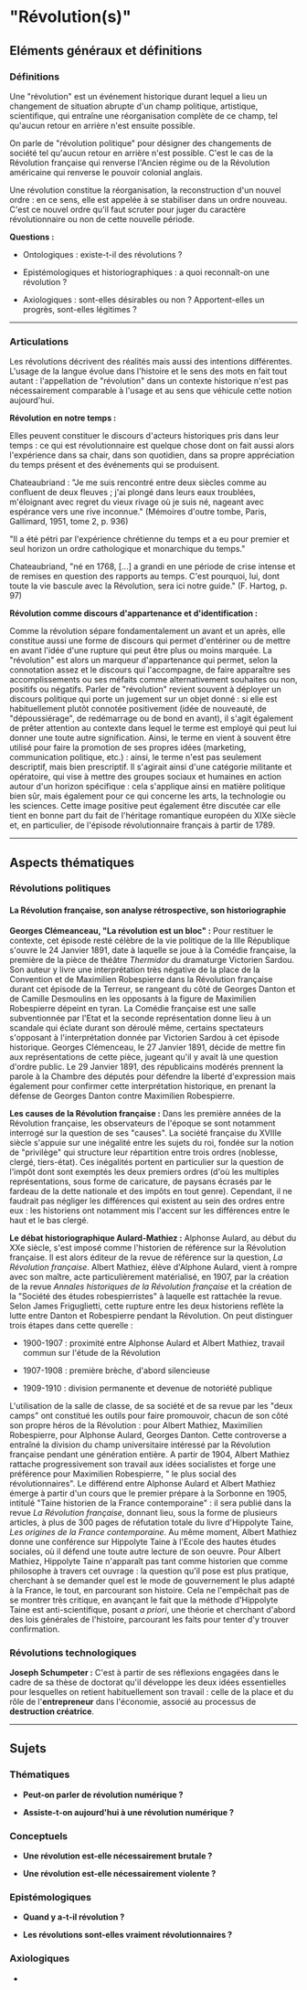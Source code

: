 # "Révolution(s)"

## Eléments généraux et définitions

### Définitions

Une "révolution" est un événement historique durant lequel a lieu un changement de situation abrupte d'un champ politique, artistique, scientifique, qui entraîne une réorganisation complète de ce champ, tel qu'aucun retour en arrière n'est ensuite possible.

On parle de "révolution politique" pour désigner des changements de société tel qu'aucun retour en arrière n'est possible. C'est le cas de la Révolution française qui renverse l'Ancien régime ou de la Révolution américaine qui renverse le pouvoir colonial anglais.

Une révolution constitue la réorganisation, la reconstruction d'un nouvel ordre : en ce sens, elle est appelée à se stabiliser dans un ordre nouveau. C'est ce nouvel ordre qu'il faut scruter pour juger du caractère révolutionnaire ou non de cette nouvelle période.

**Questions :**

* Ontologiques : existe-t-il des révolutions ?

* Epistémologiques et historiographiques : a quoi reconnaît-on une révolution ?

* Axiologiques : sont-elles désirables ou non ? Apportent-elles un progrès, sont-elles légitimes ?

---

### Articulations

Les révolutions décrivent des réalités mais aussi des intentions différentes. L'usage de la langue évolue dans l'histoire et le sens des mots en fait tout autant : l'appellation de "révolution" dans un contexte historique n'est pas nécessairement comparable à l'usage et au sens que véhicule cette notion aujourd'hui.

**Révolution en notre temps :**

Elles peuvent constituer le discours d'acteurs historiques pris dans leur temps : ce qui est révolutionnaire est quelque chose dont on fait aussi alors l'expérience dans sa chair, dans son quotidien, dans sa propre appréciation du temps présent et des événements qui se produisent.

Chateaubriand : "Je me suis rencontré entre deux siècles comme au confluent de deux fleuves ; j'ai plongé dans leurs eaux troublées, m'éloignant avec regret du vieux rivage où je suis né, nageant avec espérance vers une rive inconnue." (Mémoires d'outre tombe, Paris, Gallimard, 1951, tome 2, p. 936)

"Il a été pétri par l'expérience chrétienne du temps et a eu pour premier et seul horizon un ordre cathologique et monarchique du temps."

Chateaubriand, "né en 1768, [...] a grandi en une période de crise intense et de remises en question des rapports au temps. C'est pourquoi, lui, dont toute la vie bascule avec la Révolution, sera ici notre guide." (F. Hartog, p. 97)

**Révolution comme discours d'appartenance et d'identification :**

Comme la révolution sépare fondamentalement un avant et un après, elle constitue aussi une forme de discours qui permet d'entériner ou de mettre en avant l'idée d'une rupture qui peut être plus ou moins marquée. La "révolution" est alors un marqueur d'appartenance qui permet, selon la connotation assez et le discours qui l'accompagne, de faire apparaître ses accomplissements ou ses méfaits comme alternativement souhaites ou non, positifs ou négatifs. Parler de "révolution" revient souvent à déployer un discours politique qui porte un jugement sur un objet donné : si elle est habituellement plutôt connotée positivement (idée de nouveauté, de "dépoussiérage", de redémarrage ou de bond en avant), il s'agit également de prêter attention au contexte dans lequel le terme est employé qui peut lui donner une toute autre signification. Ainsi, le terme en vient à souvent être utilisé pour faire la promotion de ses propres idées (marketing, communication politique, etc.) : ainsi, le terme n'est pas seulement descriptif, mais bien prescriptif. Il s'agirait ainsi d'une catégorie militante et opératoire, qui vise à mettre des groupes sociaux et humaines en action autour d'un horizon spécifique : cela s'applique ainsi en matière politique bien sûr, mais également pour ce qui concerne les arts, la technologie ou les sciences. Cette image positive peut également être discutée car elle tient en bonne part du fait de l'héritage romantique européen du XIXe siècle et, en particulier, de l'épisode révolutionnaire français à partir de 1789.

---

## Aspects thématiques

### Révolutions politiques

#### La Révolution française, son analyse rétrospective, son historiographie

**Georges Clémeanceau, "La révolution est un bloc" :** Pour restituer le contexte, cet épisode resté célèbre de la vie politique de la IIIe République s'ouvre le 24 Janvier 1891, date à laquelle se joue à la Comédie française, la première de la pièce de théâtre *Thermidor* du dramaturge Victorien Sardou. Son auteur y livre une interprétation très négative de la place de la Convention et de Maximilien Robespierre dans la Révolution française durant cet épisode de la Terreur, se rangeant du côté de Georges Danton et de Camille Desmoulins en les opposants à la figure de Maximilien Robespierre dépeint en tyran. La Comédie française est une salle subventionnée par l'Etat et la seconde représentation donne lieu à un scandale qui éclate durant son déroulé même, certains spectateurs s'opposant à l'interprétation donnée par Victorien Sardou à cet épisode historique. Georges Clémenceau, le 27 Janvier 1891, décide de mettre fin aux représentations de cette pièce, jugeant qu'il y avait là une question d'ordre public. Le 29 Janvier 1891, des républicains modérés prennent la parole à la Chambre des députés pour défendre la liberté d'expression mais également pour confirmer cette interprétation historique, en prenant la défense de Georges Danton contre Maximilien Robespierre.

**Les causes de la Révolution française :** Dans les première années de la Révolution française, les observateurs de l'époque se sont notamment interrogé sur la question de ses "causes". La société française du XVIIIe siècle s'appuie sur une inégalité entre les sujets du roi, fondée sur la notion de "privilège" qui structure leur répartition entre trois ordres (noblesse, clergé, tiers-état). Ces inégalités portent en particulier sur la question de l'impôt dont sont exemptés les deux premiers ordres (d'où les multiples représentations, sous forme de caricature, de paysans écrasés par le fardeau de la dette nationale et des impôts en tout genre). Cependant, il ne faudrait pas négliger les différences qui existent au sein des ordres entre eux : les historiens ont notamment mis l'accent sur les différences entre le haut et le bas clergé.

**Le débat historiographique Aulard-Mathiez :** Alphonse Aulard, au début du XXe siècle, s'est imposé comme l'historien de référence sur la Révolution française. Il est alors éditeur de la revue de référence sur la question, *La Révolution française*. Albert Mathiez, élève d'Alphone Aulard, vient à rompre avec son maître, acte particulièrement matérialisé, en 1907, par la création de la revue *Annales historiques de la Révolution française* et la création de la "Société des études robespierristes" à laquelle est rattachée la revue. Selon James Friguglietti, cette rupture entre les deux historiens reflète la lutte entre Danton et Robespierre pendant la Révolution. On peut distinguer trois étapes dans cette querelle :

* 1900-1907 : proximité entre Alphonse Aulard et Albert Mathiez, travail commun sur l'étude de la Révolution

* 1907-1908 : première brèche, d'abord silencieuse

* 1909-1910 : division permanente et devenue de notoriété publique

L'utilisation de la salle de classe, de sa société et de sa revue par les "deux camps" ont constitué les outils pour faire promouvoir, chacun de son côté son propre héros de la Révolution : pour Albert Mathiez, Maximilien Robespierre, pour Alphonse Aulard, Georges Danton. Cette controverse a entraîné la division du champ universitaire intéressé par la Révolution française pendant une génération entière. A partir de 1904, Albert Mathiez rattache progressivement son travail aux idées socialistes et forge une préférence pour Maximilien Robespierre, " le plus social des révolutionnaires". Le différend entre Alphonse Aulard et Albert Mathiez émerge à partir d'un cours que le premier prépare à la Sorbonne en 1905, intitulé "Taine historien de la France contemporaine" : il sera publié dans la revue *La Révolution française*, donnant lieu, sous la forme de plusieurs articles, à plus de 300 pages de réfutation totale du livre d'Hippolyte Taine, *Les origines de la France contemporaine*. Au même moment, Albert Mathiez donne une conférence sur Hippolyte Taine à l'Ecole des hautes études sociales, où il défend une toute autre lecture de son oeuvre. Pour Albert Mathiez, Hippolyte Taine n'apparaît pas tant comme historien que comme philosophe à travers cet ouvrage : la question qu'il pose est plus pratique, cherchant à se demander quel est le mode de gouvernement le plus adapté à la France, le tout, en parcourant son histoire. Cela ne l'empêchait pas de se montrer très critique, en avançant le fait que la méthode d'Hippolyte Taine est anti-scientifique, posant *a priori*, une théorie et cherchant d'abord des lois générales de l'histoire, parcourant les faits pour tenter d'y trouver confirmation.

### Révolutions technologiques

**Joseph Schumpeter :** C'est à partir de ses réflexions engagées dans le cadre de sa thèse de doctorat qu'il développe les deux idées essentielles pour lesquelles on retient habituellement son travail : celle de la place et du rôle de l'**entrepreneur** dans l'économie, associé au processus de **destruction créatrice**.

---

## Sujets

### Thématiques

* **Peut-on parler de révolution numérique ?**

* **Assiste-t-on aujourd'hui à une révolution numérique ?**

### Conceptuels

* **Une révolution est-elle nécessairement brutale ?**

* **Une révolution est-elle nécessairement violente ?**

### Epistémologiques

* **Quand y a-t-il révolution ?**

* **Les révolutions sont-elles vraiment révolutionnaires ?**

### Axiologiques

* 
